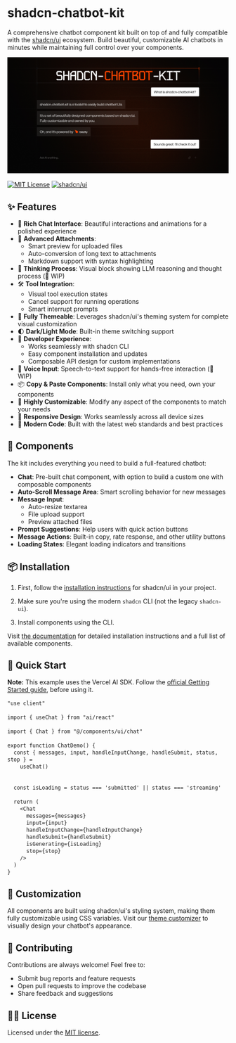 # shadcn-chatbot-kit

A comprehensive chatbot component kit built on top of and fully compatible with the [shadcn/ui](https://ui.shadcn.com/) ecosystem. Build beautiful, customizable AI chatbots in minutes while maintaining full control over your components.

![hero](apps/www/public/og.jpg)

[![MIT License](https://img.shields.io/badge/License-MIT-green.svg)](https://choosealicense.com/licenses/mit/)
[![shadcn/ui](https://img.shields.io/badge/built%20with-shadcn%2Fui-black.svg)](https://ui.shadcn.com)

## ✨ Features

- 💬 **Rich Chat Interface**: Beautiful interactions and animations for a polished experience
- 📎 **Advanced Attachments**:
  - Smart preview for uploaded files
  - Auto-conversion of long text to attachments
  - Markdown support with syntax highlighting
- 🧠 **Thinking Process**: Visual block showing LLM reasoning and thought process (🚧 WIP)
- 🛠️ **Tool Integration**:
  - Visual tool execution states
  - Cancel support for running operations
  - Smart interrupt prompts
- 🎨 **Fully Themeable**: Leverages shadcn/ui's theming system for complete visual customization
- 🌓 **Dark/Light Mode**: Built-in theme switching support
- 🎯 **Developer Experience**:
  - Works seamlessly with shadcn CLI
  - Easy component installation and updates
  - Composable API design for custom implementations
- 🎤 **Voice Input**: Speech-to-text support for hands-free interaction (🚧 WIP)
- 📦 **Copy & Paste Components**: Install only what you need, own your components
- 🔧 **Highly Customizable**: Modify any aspect of the components to match your needs
- 📱 **Responsive Design**: Works seamlessly across all device sizes
- 🚀 **Modern Code**: Built with the latest web standards and best practices

## 🧩 Components

The kit includes everything you need to build a full-featured chatbot:

- **Chat**: Pre-built chat component, with option to build a custom one with composable components
- **Auto-Scroll Message Area**: Smart scrolling behavior for new messages
- **Message Input**:
  - Auto-resize textarea
  - File upload support
  - Preview attached files
- **Prompt Suggestions**: Help users with quick action buttons
- **Message Actions**: Built-in copy, rate response, and other utility buttons
- **Loading States**: Elegant loading indicators and transitions

## 📦 Installation

1. First, follow the [installation instructions](https://ui.shadcn.com/docs/installation) for shadcn/ui in your project.

2. Make sure you're using the modern `shadcn` CLI (not the legacy `shadcn-ui`).

3. Install components using the CLI.

Visit [the documentation](https://shadcn-chatbot-kit.vercel.app/docs/components/chat) for detailed installation instructions and a full list of available components.

## 🚀 Quick Start

**Note:** This example uses the Vercel AI SDK. Follow the [official Getting Started guide](https://sdk.vercel.ai/docs/getting-started/nextjs-app-router#create-your-application), before using it.

```tsx
"use client"

import { useChat } from "ai/react"

import { Chat } from "@/components/ui/chat"

export function ChatDemo() {
  const { messages, input, handleInputChange, handleSubmit, status, stop } =
    useChat()


  const isLoading = status === 'submitted' || status === 'streaming'

  return (
    <Chat
      messages={messages}
      input={input}
      handleInputChange={handleInputChange}
      handleSubmit={handleSubmit}
      isGenerating={isLoading}
      stop={stop}
    />
  )
}
```

## 🎨 Customization

All components are built using shadcn/ui's styling system, making them fully customizable using CSS variables.
Visit our [theme customizer](https://shadcn-chatbot-kit.vercel.app/themes) to visually design your chatbot's appearance.

## 🤝 Contributing

Contributions are always welcome! Feel free to:

- Submit bug reports and feature requests
- Open pull requests to improve the codebase
- Share feedback and suggestions

## 👨‍⚖️ License

Licensed under the [MIT license](https://github.com/Blazity/shadcn-chatbot-kit/blob/main/LICENSE.md).
